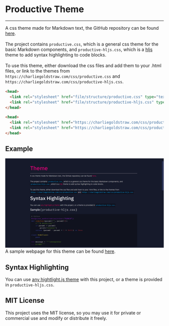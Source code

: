 # Productive Theme
----
A css theme made for Markdown text, the GitHub repository can be found [here](https://github.com/CGoldstraw/Productive-Markdown-CSS).<br><br>
The project contains `productive.css`, which is a general css theme for the basic Markdown components, and `productive-hljs.css`, which is a [hljs](https://highlightjs.org/) theme to add syntax highlighting to code blocks.<br><br>
To use this theme, either download the css files and add them to your .html files, or link to the themes from `https://charliegoldstraw.com/css/productive.css` and `https://charliegoldstraw.com/css/productive-hljs.css`.
```html
<head>
  <link rel="stylesheet" href="file/structure/productive.css" type="text/css">
  <link rel="stylesheet" href="file/structure/productive-hljs.css" type="text/css">
</head>
```
```html
<head>
  <link rel="stylesheet" href="https://charliegoldstraw.com/css/productive.css" type="text/css">
  <link rel="stylesheet" href="https://charliegoldstraw.com/css/productive-hljs.css" type="text/css">
</head>
```
## Example
![Example Webpage](assets/example.png)
A sample webpage for this theme can be found [here](https://www.charliegoldstraw.com/projects/productive).

## Syntax Highlighting
You can use [any hightlight.js theme](https://highlightjs.org/static/demo/) with this project, or a theme is provided in `productive-hljs.css`.

## MIT License
This project uses the MIT license, so you may use it for private or commercial use and modify or distribute it freely.
